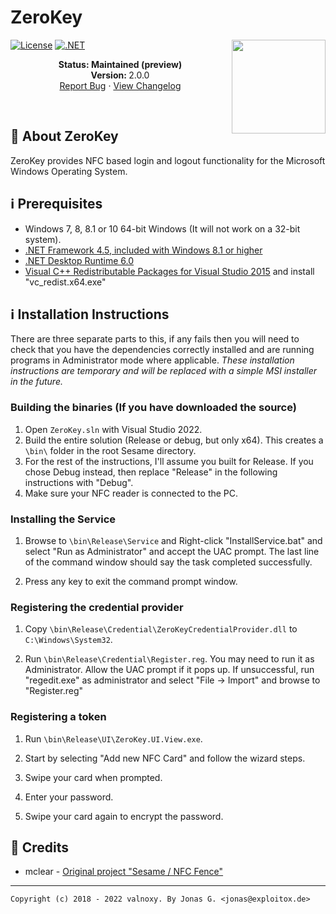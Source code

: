 # ZeroKey

<img align="right" src="https://github.com/Wolkenhof/ZeroKey/blob/master/UI/ZeroKey.UI.View/Icon.png" width="150">

[![License](https://img.shields.io/badge/license-GNU%20General%20Public%20License-purple)](/LICENSE)
[![.NET](https://github.com/Wolkenhof/ZeroKey/actions/workflows/dotnet.yml/badge.svg)](https://github.com/Exploitox/ZeroKey/actions/workflows/dotnet.yml)

<p align="center">
   <strong>Status: Maintained (preview)</strong>
   <br />
   <strong>Version: </strong>2.0.0
   <br />
   <a href="https://github.com/Wolkenhof/ZeroKey/issues">Report Bug</a>
   ·
   <a href="https://github.com/Wolkenhof/ZeroKey/blob/main/CHANGELOG.md">View Changelog</a>
  </p>
</p>
</br>

## 🔔 About ZeroKey
ZeroKey provides NFC based login and logout functionality for the Microsoft Windows Operating System.  

## ℹ️ Prerequisites
* Windows 7, 8, 8.1 or 10 64-bit Windows (It will not work on a 32-bit system).
* [.NET Framework 4.5, included with Windows 8.1 or higher](https://www.microsoft.com/en-au/download/details.aspx?id=40779)
* [.NET Desktop Runtime 6.0](https://dotnet.microsoft.com/en-us/download/dotnet/6.0)
* [Visual C++ Redistributable Packages for Visual Studio 2015](https://www.microsoft.com/en-au/download/details.aspx?id=48145) and install "vc_redist.x64.exe"

## ℹ️ Installation Instructions

There are three separate parts to this, if any fails then you will need to check that you have the dependencies correctly installed and are running programs in Administrator mode where applicable.  *These installation instructions are temporary and will be replaced with a simple MSI installer in the future.*

### Building the binaries (If you have downloaded the source)

1. Open ``ZeroKey.sln`` with Visual Studio 2022.
2. Build the entire solution (Release or debug, but only x64). This creates a ``\bin\`` folder in the root Sesame directory.
3. For the rest of the instructions, I'll assume you built for Release. If you chose Debug instead, then replace "Release" in the following instructions with "Debug".
4. Make sure your NFC reader is connected to the PC.

### Installing the Service

1. Browse to ``\bin\Release\Service`` and Right-click "InstallService.bat" and select "Run as Administrator" and accept the UAC prompt. The last line of the command window should say the task completed successfully. 

2. Press any key to exit the command prompt window.


### Registering the credential provider

1. Copy ``\bin\Release\Credential\ZeroKeyCredentialProvider.dll`` to ``C:\Windows\System32``.

1. Run ``\bin\Release\Credential\Register.reg``. You may need to run it as Administrator. Allow the UAC prompt if it pops up. If unsuccessful, run "regedit.exe" as administrator and select "File -> Import" and browse to "Register.reg"


### Registering a token

1. Run ``\bin\Release\UI\ZeroKey.UI.View.exe``.

1. Start by selecting "Add new NFC Card" and follow the wizard steps.

1. Swipe your card when prompted.

1. Enter your password.

1. Swipe your card again to encrypt the password.


## 📖 Credits
- mclear - [Original project "Sesame / NFC Fence"](https://github.com/mclear/Sesame)

---
```Copyright (c) 2018 - 2022 valnoxy. By Jonas G. <jonas@exploitox.de>```
